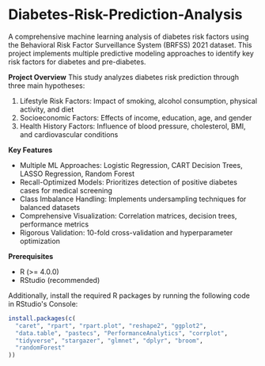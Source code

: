 # Diabetes-Risk-Prediction-Analysis

A comprehensive machine learning analysis of diabetes risk factors using the Behavioral Risk Factor Surveillance System (BRFSS) 2021 dataset. This project implements multiple predictive modeling approaches to identify key risk factors for diabetes and pre-diabetes.

**Project Overview**
This study analyzes diabetes risk prediction through three main hypotheses:

1. Lifestyle Risk Factors: Impact of smoking, alcohol consumption, physical activity, and diet
2. Socioeconomic Factors: Effects of income, education, age, and gender
3. Health History Factors: Influence of blood pressure, cholesterol, BMI, and cardiovascular conditions

**Key Features**

- Multiple ML Approaches: Logistic Regression, CART Decision Trees, LASSO Regression, Random Forest
- Recall-Optimized Models: Prioritizes detection of positive diabetes cases for medical screening
- Class Imbalance Handling: Implements undersampling techniques for balanced datasets
- Comprehensive Visualization: Correlation matrices, decision trees, performance metrics
- Rigorous Validation: 10-fold cross-validation and hyperparameter optimization

**Prerequisites**

- R (>= 4.0.0)
- RStudio (recommended)

Additionally, install the required R packages by running the following code in RStudio's Console:

```r
install.packages(c(
  "caret", "rpart", "rpart.plot", "reshape2", "ggplot2",
  "data.table", "pastecs", "PerformanceAnalytics", "corrplot",
  "tidyverse", "stargazer", "glmnet", "dplyr", "broom",
  "randomForest"
))


